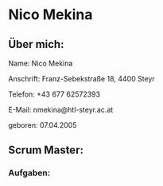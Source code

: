 # Nico Mekina

## Über mich:
<p> Name: Nico Mekina </p>
<p> Anschrift:  Franz-Sebekstraße 18, 4400 Steyr </p>
<p> Telefon:    +43 677 62572393 </p>
<p> E-Mail:     nmekina@htl-steyr.ac.at </p>
<p> geboren:    07.04.2005 </p>

## Scrum Master:
### Aufgaben:
